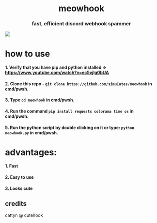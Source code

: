 <h1 align="center">
    meowhook
</h1>
<h3 align="center">
fast, efficient discord webhook spammer
</h3>
<img align="center" src="https://r2.e-z.host/1e931256-a4b9-4b37-b539-feff5e9e0a47/lxc2c3c9.png">

# how to use
####  1. Verify that you have pip and python installed => https://www.youtube.com/watch?v=ec5vjIg0bUA
####  2. Clone this repo - ```git clone https://github.com/simuIates/meowhook``` in cmd/pwsh.
####  3. Type ```cd meowhook``` in cmd/pwsh.
####  4. Run the command ```pip install requests colorama time os``` in cmd/pwsh.
####  5. Run the python script by double clicking on it or type: ```python meowhook.py``` in cmd/pwsh.

# advantages:
####  1.  Fast
####  2.  Easy to use
####  3.  Looks cute

## credits
cattyn @ cutehook
